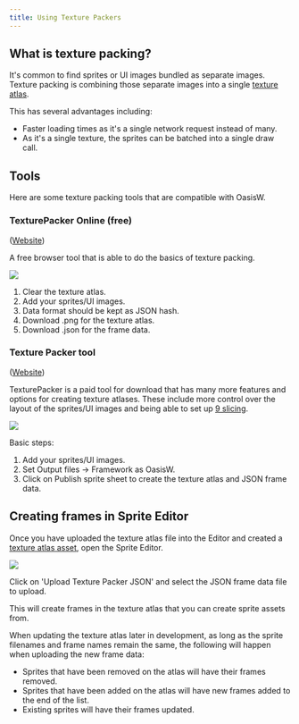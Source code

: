 ```yaml
---
title: Using Texture Packers
---
```


## What is texture packing?

It's common to find sprites or UI images bundled as separate images. Texture packing is combining those separate images into a single [texture atlas][texture-atlas].

This has several advantages including:

- Faster loading times as it's a single network request instead of many.
- As it's a single texture, the sprites can be batched into a single draw call.

## Tools

Here are some texture packing tools that are compatible with OasisW.

### TexturePacker Online (free)

([Website][texture-packer-online])

A free browser tool that is able to do the basics of texture packing.

![](/img/user-manual/2D/texture-packer/texture-packer-online-steps.png)

1. Clear the texture atlas.
2. Add your sprites/UI images.
3. Data format should be kept as JSON hash.
4. Download .png for the texture atlas.
5. Download .json for the frame data.

### Texture Packer tool

([Website][texture-packer-tool])

TexturePacker is a paid tool for download that has many more features and options for creating texture atlases. These include more control over the layout of the sprites/UI images and being able to set up [9 slicing][9-slicing].

![](/img/user-manual/2D/texture-packer/texture-packer-tool-steps.png)

Basic steps:

1. Add your sprites/UI images.
2. Set Output files -> Framework as OasisW.
3. Click on Publish sprite sheet to create the texture atlas and JSON frame data.

## Creating frames in Sprite Editor

Once you have uploaded the texture atlas file into the Editor and created a [texture atlas asset][texture-atlas], open the Sprite Editor.

![](/img/user-manual/2D/texture-packer/playcanvas-sprite-editor.png)

Click on 'Upload Texture Packer JSON' and select the JSON frame data file to upload.

This will create frames in the texture atlas that you can create sprite assets from.

When updating the texture atlas later in development, as long as the sprite filenames and frame names remain the same, the following will happen when uploading the new frame data:

- Sprites that have been removed on the atlas will have their frames removed.
- Sprites that have been added on the atlas will have new frames added to the end of the list.
- Existing sprites will have their frames updated.

[texture-atlas]: /user-manual/assets/types/texture-atlas/
[texture-packer-online]: https://www.codeandweb.com/tp-online
[texture-packer-tool]: https://www.codeandweb.com/texturepacker
[9-slicing]: /user-manual/2D/slicing/
